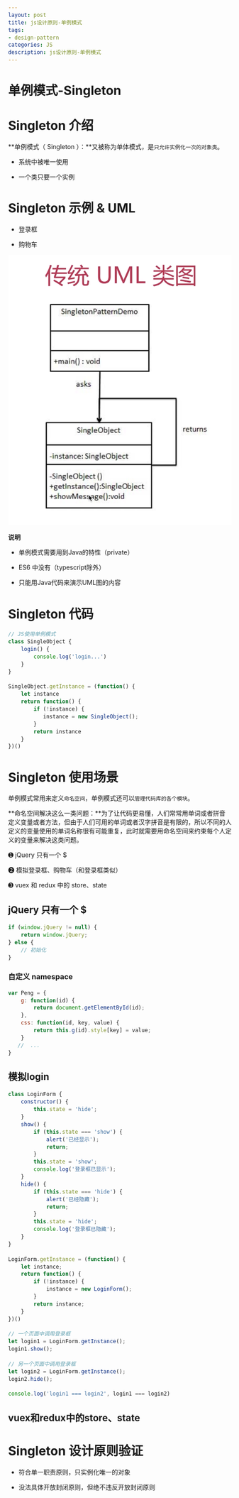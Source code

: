 ```yaml
---
layout: post
title: js设计原则-单例模式
tags:
- design-pattern
categories: JS
description: js设计原则-单例模式
---
```


# 单例模式-Singleton

# Singleton 介绍

**单例模式（ Singleton ）：**又被称为单体模式，是`只允许实例化一次的对象类`。

- 系统中被唯一使用

- 一个类只要一个实例

# Singleton 示例 & UML

- 登录框

- 购物车

<div class="rd">
    <img src="/assets/images/2019/4-5-6/4-25-1.png" alt="">
</div>

**说明**

- 单例模式需要用到Java的特性（private）

- ES6 中没有（typescript除外）

- 只能用Java代码来演示UML图的内容

# Singleton 代码

```js
// JS使用单例模式
class SingleObject {
    login() {
        console.log('login...')
    }
}

SingleObject.getInstance = (function() {
    let instance
    return function() {
        if (!instance) {
           instance = new SingleObject(); 
        }
        return instance
    }
})()
```

# Singleton 使用场景

单例模式常用来定义`命名空间`，单例模式还可以`管理代码库的各个模块`。

**命名空间解决这么一类问题：**为了让代码更易懂，人们常常用单词或者拼音定义变量或者方法，但由于人们可用的单词或者汉字拼音是有限的，所以不同的人定义的变量使用的单词名称很有可能重复，此时就需要用命名空间来约束每个人定义的变量来解决这类问题。

➊ jQuery 只有一个 $

➋ 模拟登录框、购物车（和登录框类似）

➌ vuex 和 redux 中的 store、state

## jQuery 只有一个 $

```js
if (window.jQuery != null) {
    return window.jQuery;
} else {
    // 初始化
}
```

### 自定义 namespace

```js
var Peng = {
    g: function(id) {
        return document.getElementById(id);
    },
    css: function(id, key, value) {
        return this.g(id).style[key] = value;
    }
   //  ...
}
```

## 模拟login

```js
class LoginForm {
    constructor() {
    	this.state = 'hide';
    }
    show() {
    	if (this.state === 'show') {
    		alert('已经显示');
    		return;
    	}
    	this.state = 'show';
    	console.log('登录框已显示');
    }
    hide() {
    	if (this.state === 'hide') {
    		alert('已经隐藏');
    		return;
    	}
    	this.state = 'hide';
    	console.log('登录框已隐藏');
    }
}

LoginForm.getInstance = (function() {
    let instance;
    return function() {
    	if (!instance) {
            instance = new LoginForm();
    	}
    	return instance;
    }
})()

// 一个页面中调用登录框
let login1 = LoginForm.getInstance();
login1.show();

// 另一个页面中调用登录框
let login2 = LoginForm.getInstance();
login2.hide();

console.log('login1 === login2', login1 === login2)
```

## vuex和redux中的store、state

# Singleton 设计原则验证

- 符合单一职责原则，只实例化唯一的对象

- 没法具体开放封闭原则，但绝不违反开放封闭原则